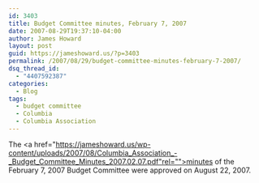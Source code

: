 ```yaml
---
id: 3403
title: Budget Committee minutes, February 7, 2007
date: 2007-08-29T19:37:10-04:00
author: James Howard
layout: post
guid: https://jameshoward.us/?p=3403
permalink: /2007/08/29/budget-committee-minutes-february-7-2007/
dsq_thread_id:
  - "4407592387"
categories:
  - Blog
tags:
  - budget committee
  - Columbia
  - Columbia Association
---
```

The <a href="https://jameshoward.us/wp-content/uploads/2007/08/Columbia_Association_-_Budget_Committee_Minutes_2007.02.07.pdf"rel="">minutes of the February 7, 2007 Budget Committee</a> were approved on August 22, 2007.
